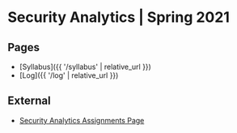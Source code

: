 Security Analytics | Spring 2021
================================

## Pages
* [Syllabus]({{ '/syllabus' | relative_url }})
* [Log]({{ '/log' | relative_url }})

## External
* [Security Analytics Assignments Page](https://classes.daveeargle.com/security-analytics-assignments/)
